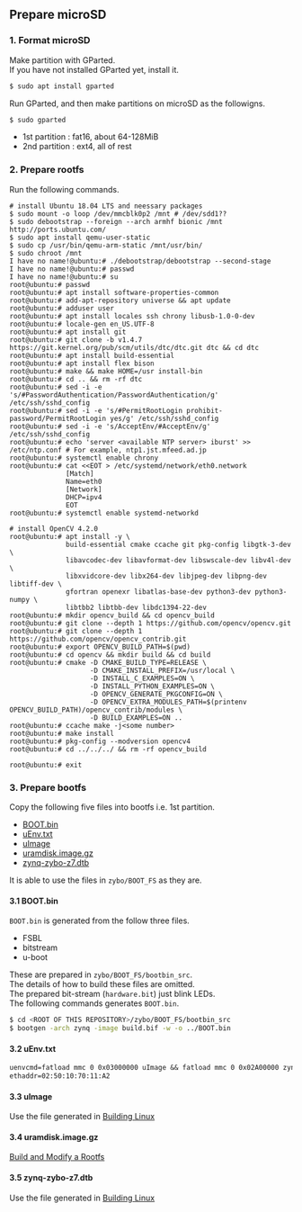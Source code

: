 ## Prepare microSD
### 1. Format microSD
Make partition with GParted. \
If you have not installed GParted yet, install it.

``` sh
$ sudo apt install gparted
```

Run GParted, and then make partitions on microSD as the followigns.

``` sh
$ sudo gparted
```

- 1st partition : fat16, about 64-128MiB
- 2nd partition : ext4, all of rest

### 2. Prepare rootfs
Run the following commands.

```
# install Ubuntu 18.04 LTS and neessary packages
$ sudo mount -o loop /dev/mmcblk0p2 /mnt # /dev/sdd1??
$ sudo debootstrap --foreign --arch armhf bionic /mnt http://ports.ubuntu.com/
$ sudo apt install qemu-user-static
$ sudo cp /usr/bin/qemu-arm-static /mnt/usr/bin/
$ sudo chroot /mnt
I have no name!@ubuntu:# ./debootstrap/debootstrap --second-stage
I have no name!@ubuntu:# passwd
I have no name!@ubuntu:# su
root@ubuntu:# passwd
root@ubuntu:# apt install software-properties-common
root@ubuntu:# add-apt-repository universe && apt update
root@ubuntu:# adduser user
root@ubuntu:# apt install locales ssh chrony libusb-1.0-0-dev
root@ubuntu:# locale-gen en_US.UTF-8
root@ubuntu:# apt install git
root@ubuntu:# git clone -b v1.4.7 https://git.kernel.org/pub/scm/utils/dtc/dtc.git dtc && cd dtc
root@ubuntu:# apt install build-essential
root@ubuntu:# apt install flex bison
root@ubuntu:# make && make HOME=/usr install-bin
root@ubuntu:# cd .. && rm -rf dtc
root@ubuntu:# sed -i -e 's/#PasswordAuthentication/PasswordAuthentication/g' /etc/ssh/sshd_config
root@ubuntu:# sed -i -e 's/#PermitRootLogin prohibit-password/PermitRootLogin yes/g' /etc/ssh/sshd_config
root@ubuntu:# sed -i -e 's/AcceptEnv/#AcceptEnv/g' /etc/ssh/sshd_config
root@ubuntu:# echo 'server <available NTP server> iburst' >> /etc/ntp.conf # For example, ntp1.jst.mfeed.ad.jp
root@ubuntu:# systemctl enable chrony
root@ubuntu:# cat <<EOT > /etc/systemd/network/eth0.network
              [Match]
              Name=eth0
              [Network]
              DHCP=ipv4
              EOT
root@ubuntu:# systemctl enable systemd-networkd

# install OpenCV 4.2.0
root@ubuntu:# apt install -y \
              build-essential cmake ccache git pkg-config libgtk-3-dev \
              libavcodec-dev libavformat-dev libswscale-dev libv4l-dev \
              libxvidcore-dev libx264-dev libjpeg-dev libpng-dev libtiff-dev \
              gfortran openexr libatlas-base-dev python3-dev python3-numpy \
              libtbb2 libtbb-dev libdc1394-22-dev
root@ubuntu:# mkdir opencv_build && cd opencv_build
root@ubuntu:# git clone --depth 1 https://github.com/opencv/opencv.git
root@ubuntu:# git clone --depth 1 https://github.com/opencv/opencv_contrib.git
root@ubuntu:# export OPENCV_BUILD_PATH=$(pwd)
root@ubuntu:# cd opencv && mkdir build && cd build
root@ubuntu:# cmake -D CMAKE_BUILD_TYPE=RELEASE \
                    -D CMAKE_INSTALL_PREFIX=/usr/local \
                    -D INSTALL_C_EXAMPLES=ON \
                    -D INSTALL_PYTHON_EXAMPLES=ON \
                    -D OPENCV_GENERATE_PKGCONFIG=ON \
                    -D OPENCV_EXTRA_MODULES_PATH=$(printenv OPENCV_BUILD_PATH)/opencv_contrib/modules \
                    -D BUILD_EXAMPLES=ON ..
root@ubuntu:# ccache make -j<some number>
root@ubuntu:# make install
root@ubuntu:# pkg-config --modversion opencv4
root@ubuntu:# cd ../../../ && rm -rf opencv_build

root@ubuntu:# exit
```

### 3. Prepare bootfs
Copy the following five files into bootfs i.e. 1st partition.

- [BOOT.bin](../../zybo/BOOT_FS/BOOT.bin)
- [uEnv.txt](../../zybo/BOOT_FS/uEnv.txt)
- [uImage](../../zybo/BOOT_FS/uImage)
- [uramdisk.image.gz](../../zybo/BOOT_FS/uramdisk.image.gz)
- [zynq-zybo-z7.dtb](../../zybo/BOOT_FS/zynq-zybo-z7.dtb)

It is able to use the files in `zybo/BOOT_FS` as they are.

#### 3.1 BOOT.bin
`BOOT.bin` is generated from the follow three files.

- FSBL
- bitstream
- u-boot

These are prepared in `zybo/BOOT_FS/bootbin_src`.\
The details of how to build these files are omitted.\
The prepared bit-stream (`hardware.bit`) just blink LEDs.\
The following commands generates `BOOT.bin`.

``` sh
$ cd <ROOT OF THIS REPOSITORY>/zybo/BOOT_FS/bootbin_src
$ bootgen -arch zynq -image build.bif -w -o ../BOOT.bin
```

#### 3.2 uEnv.txt
``` txt
uenvcmd=fatload mmc 0 0x03000000 uImage && fatload mmc 0 0x02A00000 zynq-zybo-z7.dtb && bootm 0x03000000 - 0x02A00000
ethaddr=02:50:10:70:11:A2
```

#### 3.3 uImage
Use the file generated in [Building Linux](../sec3/index.md)

#### 3.4 uramdisk.image.gz
[Build and Modify a Rootfs](https://xilinx-wiki.atlassian.net/wiki/spaces/A/pages/18842473/Build+and+Modify+a+Rootfs)

#### 3.5 zynq-zybo-z7.dtb
Use the file generated in [Building Linux](../sec3/index.md)
